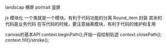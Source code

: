 landscap 横屏     portrait 竖屏

js 模块化
一个类就是一个模块，有利于代码功能的分离
Round_item 封装
其余的代码是业务代码
在写代码的时候，要注意抽离模块，有利于代码的维护和复用

canvas的基本API
context.beginPath();开始一段绘制轨迹
context.closePath();
context.fill()/stroke();